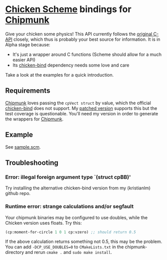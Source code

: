   [Chicken Scheme]: http://call-cc.org/
  [Chipmunk]: http://chipmunk-physics.net/
  [chicken-bind]:(http://wiki.call-cc.org/eggref/4/bind)

# [Chicken Scheme] bindings for [Chipmunk]

Give your chicken some physics! This API currently follows the 
[original C-API](http://chipmunk-physics.net/documentation.php) closely, 
which thus is probably your best source for information. It is in Alpha stage because:

* It's just a wrapper around C functions (Scheme should allow for a much easier API)
* Its [chicken-bind] dependency needs some love and care

Take a look at the examples for a quick introduction.

## Requirements

[Chipmunk] loves passing the `cpVect struct` by value, which the official 
[chicken-bind] does not support. 
My [patched version](https://github.com/kristianlm/chicken-bind)
supports this but the test coverage is questionable. You'll need my version in order to generate the wrappers for [Chipmunk].

## Example

See [sample.scm](/kristianlm/chickmunk/blob/master/sample.scm).

## Troubleshooting

### Error: illegal foreign argument type `(struct cpBB)'

Try installing the alternative chicken-bind version from my (kristianlm) github repo.

### Runtime error: strange calculations and/or segfault
Your chipmunk binaries may be configured to use doubles, while the Chicken version uses floats. Try this:
```scheme
(cp:moment-for-circle 1 0 1 cp:vzero) ;; should return 0.5
```
If the above calculation returns something not 0.5, this may be the problem. You can add `-DCP_USE_DOUBLES=0` 
to `CMakeLists.txt` in the chipmunk-directory and rerun `cmake .` and `sudo make install`.